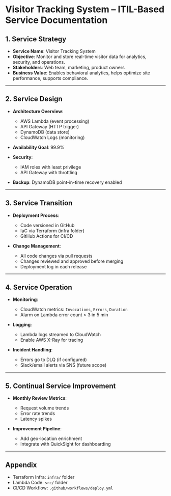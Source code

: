 # Visitor Tracking System – ITIL-Based Service Documentation

## 1. Service Strategy

- **Service Name**: Visitor Tracking System
- **Objective**: Monitor and store real-time visitor data for analytics, security, and operations.
- **Stakeholders**: Web team, marketing, product owners
- **Business Value**: Enables behavioral analytics, helps optimize site performance, supports compliance.

---

## 2. Service Design

- **Architecture Overview**:
  - AWS Lambda (event processing)
  - API Gateway (HTTP trigger)
  - DynamoDB (data store)
  - CloudWatch Logs (monitoring)

- **Availability Goal**: 99.9%
- **Security**:
  - IAM roles with least privilege
  - API Gateway with throttling
- **Backup**: DynamoDB point-in-time recovery enabled

---

## 3. Service Transition

- **Deployment Process**:
  - Code versioned in GitHub
  - IaC via Terraform (infra folder)
  - GitHub Actions for CI/CD

- **Change Management**:
  - All code changes via pull requests
  - Changes reviewed and approved before merging
  - Deployment log in each release

---

## 4. Service Operation

- **Monitoring**:
  - CloudWatch metrics: `Invocations`, `Errors`, `Duration`
  - Alarm on Lambda error count > 3 in 5 min

- **Logging**:
  - Lambda logs streamed to CloudWatch
  - Enable AWS X-Ray for tracing

- **Incident Handling**:
  - Errors go to DLQ (if configured)
  - Slack/email alerts via SNS (future scope)

---

## 5. Continual Service Improvement

- **Monthly Review Metrics**:
  - Request volume trends
  - Error rate trends
  - Latency spikes

- **Improvement Pipeline**:
  - Add geo-location enrichment
  - Integrate with QuickSight for dashboarding

---

## Appendix

- Terraform Infra: `infra/` folder
- Lambda Code: `src/` folder
- CI/CD Workflow: `.github/workflows/deploy.yml`

